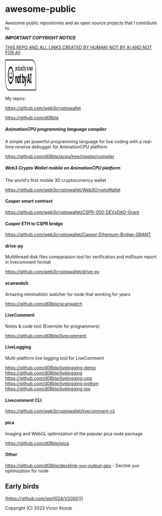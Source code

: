 # awesome-public
Awesome public repositories and an open source projects that I contribute to


***IMPORTANT COPYRIGHT NOTICE***

[THIS REPO AND ALL LINKS CREATED BY HUMAN! NOT BY AI AND NOT FOR AI!](https://notbyai.fyi/)

<img src="https://raw.githubusercontent.com/xen1024/awesome-public/main/images/Produced-By-Human-Not-By-AI-Badge-white.svg" width="100" height="100">

My repos:

https://github.com/web3cryptowallet

https://github.com/d08ble

##### AnimationCPU programming language compiler

A simple yet powerful programming language for live coding with a real-time reverse debugger for AnimationCPU platform

https://github.com/d08ble/acpu/tree/master/compiler

##### Web3 Crypto Wallet mobile on AnimationCPU platform

The world's first mobile 3D cryptocurrency wallet

https://github.com/web3cryptowallet/Web3CryptoWallet

#### Casper smart contract

https://github.com/web3cryptowallet/CSPR-050-DEVxDAO-Grant

#### Casper ETH to CSPR bridge

https://github.com/web3cryptowallet/Casper-Ethereum-Bridge-GRANT

#### drive-py

Multithread disk files comparasion tool for verification and md5sum report in livecomment format

https://github.com/web3cryptowallet/drive-py

#### scanwatch

Amazing minimalistic watcher for node that working for years 

https://github.com/d08ble/scanwatch 

#### LiveComment

Notes & code tool (Evernote for programmers)

https://github.com/d08ble/livecomment

#### LiveLogging

Multi-platform live logging tool for LiveComment

https://github.com/d08ble/livelogging-demo
https://github.com/d08ble/livelogging
https://github.com/d08ble/livelogging-cpp
https://github.com/d08ble/livelogging-python
https://github.com/d08ble/livelogging-ios

#### Livecomment CLI

https://github.com/web3cryptowallet/livecomment-cli

#### pica

Imaging and WebGL optimization of the popular pica node package

https://github.com/d08ble/pica

#### Other

https://github.com/d08ble/decklink-yuv-output-gpu - Declink yuv optimization for node

## Early birds

[https://github.com/xen1024/V2000]()

Copyright (C) 2023 Victor Kozub
